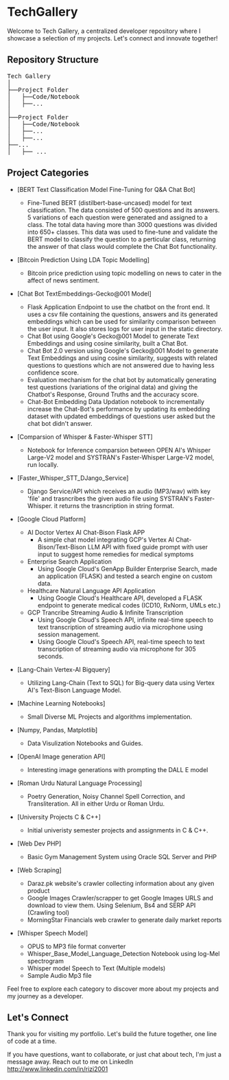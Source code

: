 # TechGallery
Welcome to Tech Gallery, a centralized developer repository where I showcase a selection of my projects. Let's connect and innovate together!

## Repository Structure
<pre>
Tech Gallery
│
├──Project Folder
│	├──Code/Notebook
│	├──... 
│
├──Project Folder 
│	├──Code/Notebook 
│	├──... 
│	├──... 
├──... 
│	├── ...
</pre>

## Project Categories

- [BERT Text Classification Model Fine-Tuning for Q&A Chat Bot]
	- Fine-Tuned BERT (distilbert-base-uncased) model for text classification. The data consisted of 500 questions and its answers. 5 variations of each question were generated and assigned to a class. The total data having more than 3000 questions was divided into 650+ classes. This data was used to fine-tune and validate the BERT model to classify the question to a perticular class, returning the answer of that class would complete the Chat Bot functionality.

- [Bitcoin Prediction Using LDA Topic Modelling]
	- Bitcoin price prediction using topic modelling on news to cater in the affect of news sentiment.

- [Chat Bot TextEmbeddings-Gecko@001 Model]
	- Flask Application Endpoint to use the chatbot on the front end. It uses a csv file containing the questions, answers and its generated embeddings which can be used for similarity comparison between the user input. It also stores logs for user input in the static directory.
	- Chat Bot using Google's Gecko@001 Model to generate Text Embeddings and using cosine similarity, built a Chat Bot.
	- Chat Bot 2.0 version using Google's Gecko@001 Model to generate Text Embeddings and using cosine similarity, suggests with related questions to questions which are not answered due to having less confidence score.
	- Evaluation mechanism for the chat bot by automatically generating test questions (variations of the original data) and giving the Chatbot's Response, Ground Truths and the accuracy score.
	- Chat-Bot Embedding Data Updation notebook to incrementally increase the Chat-Bot's performance by updating its embedding dataset with updated embeddings of questions user asked but the chat bot didn't answer.
	
- [Comparsion of Whisper & Faster-Whisper STT]
	- Notebook for Inference comparsion between OPEN AI's Whisper Large-V2 model and SYSTRAN's Faster-Whisper Large-V2 model, run locally. 
	
- [Faster_Whisper_STT_DJango_Service]
	- Django Service/API which receives an audio (MP3/wav) with key 'file' and trasncribes the given audio file using SYSTRAN's Faster-Whisper. it returns the trasncription in string format.
	
- [Google Cloud Platform]
	- AI Doctor Vertex AI Chat-Bison Flask APP
		- A simple chat model integrating GCP's Vertex AI Chat-Bison/Text-Bison LLM API with fixed guide prompt with user input to suggest home remedies for medical symptoms
	- Enterprise Search Application
		- Using Google Cloud's GenApp Builder Enterprise Search, made an application (FLASK) and tested a search engine on custom data.
	- Healthcare Natural Language API Application
		- Using Google Cloud's Healthcare API, developed a FLASK endpoint to generate medical codes (ICD10, RxNorm, UMLs etc.)
	- GCP Trancribe Streaming Audio & Infinite Transcription
		- Using Google Cloud's Speech API, infinite real-time speech to text transcription of streaming audio via microphone using session management.
		- Using Google Cloud's Speech API, real-time speech to text transcription of streaming audio via microphone for 305 seconds.
		
- [Lang-Chain Vertex-AI Bigquery]
	- Utilizing Lang-Chain (Text to SQL) for Big-query data using Vertex AI's Text-Bison Language Model.

- [Machine Learning Notebooks]
	- Small Diverse ML Projects and algorithms implementation.
 
- [Numpy, Pandas, Matplotlib]
	- Data Visulization Notebooks and Guides.
	
- [OpenAI Image generation API]
	- Interesting image generations with prompting the DALL E model

- [Roman Urdu Natural Language Processing]
	- Poetry Generation, Noisy Channel Spell Correction, and Transliteration. All in either Urdu or Roman Urdu.

- [University Projects C & C++]
	- Initial univeristy semester projects and assignments in C & C++.

- [Web Dev PHP]
	- Basic Gym Management System using Oracle SQL Server and PHP

- [Web Scraping]
	- Daraz.pk website's crawler collecting information about any given product
	- Google Images Crawler/scrapper to get Google Images URLS and download to view them. Using Selenium, Bs4 and SERP API (Crawling tool)
	- MorningStar Financials web crawler to generate daily market reports
	
- [Whisper Speech Model]
	- OPUS to MP3 file format converter 
	- Whisper_Base_Model_Language_Detection Notebook using log-Mel spectrogram
	- Whisper model Speech to Text (Multiple models) 
	- Sample Audio Mp3 file



Feel free to explore each category to discover more about my projects and my journey as a developer.


## Let's Connect

Thank you for visiting my portfolio. Let's build the future together, one line of code at a time.

If you have questions, want to collaborate, or just chat about tech, I'm just a message away. Reach out to me on LinkedIn
http://www.linkedin.com/in/rizi2001



